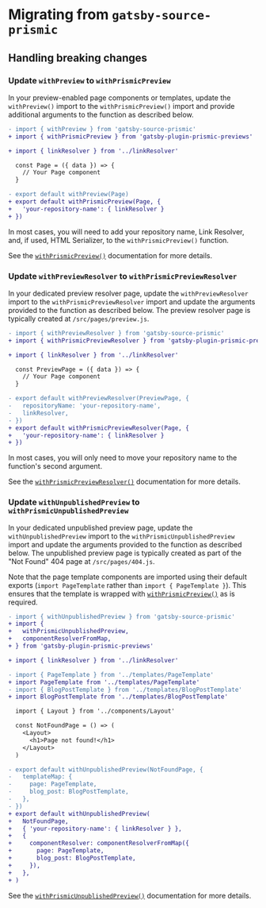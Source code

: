 # Migrating from `gatsby-source-prismic`

## Handling breaking changes

### Update `withPreview` to `withPrismicPreview`

In your preview-enabled page components or templates, update the `withPreview()`
import to the `withPrismicPreview()` import and provide additional arguments to
the function as described below.

```diff
- import { withPreview } from 'gatsby-source-prismic'
+ import { withPrismicPreview } from 'gatsby-plugin-prismic-previews'

+ import { linkResolver } from '../linkResolver'

  const Page = ({ data }) => {
    // Your Page component
  }

- export default withPreview(Page)
+ export default withPrismicPreview(Page, {
+   'your-repository-name': { linkResolver }
+ })
```

In most cases, you will need to add your repository name, Link Resolver, and, if
used, HTML Serializer, to the `withPrismicPreview()` function.

See the [`withPrismicPreview()`](./api-withPrismicPreview.md) documentation for
more details.

### Update `withPreviewResolver` to `withPrismicPreviewResolver`

In your dedicated preview resolver page, update the `withPreviewResolver` import
to the `withPrismicPreviewResolver` import and update the arguments provided to
the function as described below. The preview resolver page is typically created
at `/src/pages/preview.js`.

```diff
- import { withPreviewResolver } from 'gatsby-source-prismic'
+ import { withPrismicPreviewResolver } from 'gatsby-plugin-prismic-previews'

+ import { linkResolver } from '../linkResolver'

  const PreviewPage = ({ data }) => {
    // Your Page component
  }

- export default withPreviewResolver(PreviewPage, {
-   repositoryName: 'your-repository-name',
-   linkResolver,
- })
+ export default withPrismicPreviewResolver(Page, {
+   'your-repository-name': { linkResolver }
+ })
```

In most cases, you will only need to move your repository name to the function's
second argument.

See the [`withPrismicPreviewResolver()`](./api-withPrismicPreviewResolver.md)
documentation for more details.

### Update `withUnpublishedPreview` to `withPrismicUnpublishedPreview`

In your dedicated unpublished preview page, update the `withUnpublishedPreview`
import to the `withPrismicUnpublishedPreview` import and update the arguments
provided to the function as described below. The unpublished preview page is
typically created as part of the "Not Found" 404 page at `/src/pages/404.js`.

Note that the page template components are imported using their default exports
(`import PageTemplate` rather than `import { PageTemplate }`). This ensures that
the template is wrapped with
[`withPrismicPreview()`](./api-withPrismicPreview.md) as is required.

```diff
- import { withUnpublishedPreview } from 'gatsby-source-prismic'
+ import {
+   withPrismicUnpublishedPreview,
+   componentResolverFromMap,
+ } from 'gatsby-plugin-prismic-previews'

+ import { linkResolver } from '../linkResolver'

- import { PageTemplate } from '../templates/PageTemplate'
+ import PageTemplate from '../templates/PageTemplate'
- import { BlogPostTemplate } from '../templates/BlogPostTemplate'
+ import BlogPostTemplate from '../templates/BlogPostTemplate'

  import { Layout } from '../components/Layout'

  const NotFoundPage = () => (
    <Layout>
      <h1>Page not found!</h1>
    </Layout>
  )

- export default withUnpublishedPreview(NotFoundPage, {
-   templateMap: {
-     page: PageTemplate,
-     blog_post: BlogPostTemplate,
-   },
- })
+ export default withUnpublishedPreview(
+   NotFoundPage,
+   { 'your-repository-name': { linkResolver } },
+   {
+     componentResolver: componentResolverFromMap({
+       page: PageTemplate,
+       blog_post: BlogPostTemplate,
+     }),
+   },
+ )
```

See the
[`withPrismicUnpublishedPreview()`](./api-withPrismicUnpublishedPreview.md)
documentation for more details.
